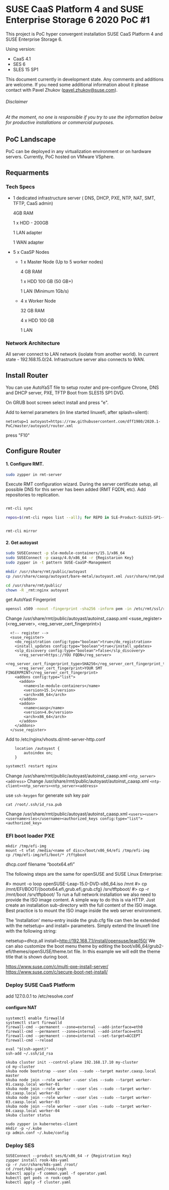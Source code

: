 # SUSE CaaS Platform 4 and SUSE Enterprise Storage 6 2020 PoC #1

This project is PoC hyper convergent installation SUSE CaaS Platform 4 and SUSE Enterprise Storage 6.

Using version:
- CaaS 4.1
- SES 6
- SLES 15 SP1

This document currently in development state. Any comments and additions are welcome.
If you need some additional information about it please contact with Pavel Zhukov (pavel.zhukov@suse.com).

###### Disclaimer
###### _At the moment, no one is responsible if you try to use the information below for productive installations or commercial purposes._

## PoC Landscape
PoC can be deployed in any virtualization environment or on hardware servers.
Currently, PoC hosted on VMware VSphere.

## Requarments

### Tech Specs
- 1 dedicated infrastructure server ( DNS, DHCP, PXE, NTP, NAT, SMT, TFTP, CaaS admin)
    
    4GB RAM
    
    1 x HDD - 200GB
    
    1 LAN adapter
    
    1 WAN adapter

- 5 x CaaSP Nodes
  
  - 1 x Master Node (Up to 5 worker nodes)
  
     4 GB RAM
  
     1 x HDD 100 GB (50 GB+)
  
     1 LAN (Minimum 1Gb/s)
  
  - 4 x Worker Node
    
     32 GB RAM
     
     4 x HDD 100 GB
     
     1 LAN

### Network Architecture
All server connect to LAN network (isolate from another world). In current state - 192.168.15.0/24.
Infrastructure server also connects to WAN.

## Install Router
You can use AutoYaST file to setup router and pre-configure Chrone, DNS and DHCP server, PXE, TFTP
Boot from SLES15 SP1 DVD.

On GRUB boot screen select install and press "e".

Add to kernel parameters (in line started linuxefi, after splash=silent):
```
netsetup=1 autoyast=https://raw.githubusercontent.com/dff1980/2020.1-PoC/master/autoyast/router.xml
```
press "F10"

## Configure Router

#### 1. Configure RMT.
```bash
sudo zypper in rmt-server
```
Execute RMT configuration wizard. During the server certificate setup, all possible DNS for this server has been added (RMT FQDN, etc).
Add repositories to replication.

```bash

rmt-cli sync

repos=$(rmt-cli repos list --all); for REPO in SLE-Product-SLES15-SP1-{Pool,Updates} SLE-Module-Server-Applications15-SP1-{Pool,Updates} SLE-Module-Basesystem15-SP1-{Pool,Updates} SLE-Module-Containers15-SP1-{Pool,Updates} SUSE-CAASP-4.0-{Pool,Updates}; do  rmt-cli repos enable $(echo "$repos" | grep "$REPO for sle-15-x86_64" | sed "s/^|\s\+\([0-9]*\)\s\+|.*/\1/"); done


rmt-cli mirror 
```
#### 2. Get autoyast
```bash
sudo SUSEConnect -p sle-module-containers/15.1/x86_64
sudo SUSEConnect -p caasp/4.0/x86_64 -r {Registarion Key}
sudo zypper in -t pattern SUSE-CaaSP-Management
```

```bash
mkdir /usr/share/rmt/public/autoyast
cp /usr/share/caasp/autoyast/bare-metal/autoyast.xml /usr/share/rmt/public/autoyast/autoinst_caasp.xml
```

```bash
cd /usr/share/rmt/public/
chown -R _rmt:nginx autoyast
```
get AutoYast Fingerprint

```bash
openssl x509 -noout -fingerprint -sha256 -inform pem -in /etc/rmt/ssl/rmt-ca.crt
```
Change /usr/share/rmt/public/autoyast/autoinst_caasp.xml <suse_register> (<reg_server>, <reg_server_cert_fingerprint>)
```
  <!-- register -->
  <suse_register>
    <do_registration config:type="boolean">true</do_registration>
    <install_updates config:type="boolean">true</install_updates>
    <slp_discovery config:type="boolean">false</slp_discovery>
      <reg_server>https://YOU FQDN</reg_server>
      <reg_server_cert_fingerprint_type>SHA256</reg_server_cert_fingerprint_type>
      <reg_server_cert_fingerprint>YOUR SMT FINGERPRINT</reg_server_cert_fingerprint>
    <addons config:type="list">
      <addon>
        <name>sle-module-containers</name>
        <version>15.1</version>
        <arch>x86_64</arch>
      </addon>
      <addon>
        <name>caasp</name>
        <version>4.0</version>
        <arch>x86_64</arch>
      </addon>
    </addons>
  </suse_register>
```  
Add to /etc/nginx/vhosts.d/rmt-server-http.conf
```
    location /autoyast {
        autoindex on;
    }
```
```bash
systemctl restart nginx
```

Change /usr/share/rmt/public/autoyast/autoinst_caasp.xml `<ntp_server><address>`
Change /usr/share/rmt/public/autoyast/autoinst_caasp.xml `<ntp-client><ntp_servers><ntp_server><address>`

use `ssh-keygen` for generate ssh key pair
```
cat /root/.ssh/id_rsa.pub
```
Change /usr/share/rmt/public/autoyast/autoinst_caasp.xml `<users><user><username>sles</username><authorized_keys config:type="list"> <authorized_key>`

### EFI boot loader PXE
```
mkdir /tmp/efi-img
mount –t vfat /media/<name of disc>/boot/x86_64/efi /tmp/efi-img
cp /tmp/efi-img/efi/boot/* /tftpboot
```
 dhcp.conf filename “bootx64.efi”

The following steps are the same for openSUSE and SUSE Linux Enterprise:

#> mount -o loop openSUSE-Leap-15.0-DVD-x86_64.iso /mnt
#> cp /mnt/EFI/BOOT/{bootx64.efi,grub.efi,grub.cfg} /srv/tftpboot/
#> cp -r /mnt/boot /srv/tftpboot/
To run a full network installation we also need to provide the ISO image content. A simple way to do this is via HTTP. Just create an installation sub-directory with the full content of the ISO image. Best practice is to mount the ISO image inside the web server environment.

The 'Installation' menu-entry inside the grub.cfg file can then be extended with the netsetup= and install= parameters. Simply extend the linuxefi line with the following string:

netsetup=dhcp,all install=http://192.168.7.1/install/opensuse/leap150/
We can also customize the boot menu theme by editing the boot/x86_64/grub2-efi/themes/openSUSE/theme.txt file. In this example we will edit the theme title that is shown during boot.
 
https://www.suse.com/c/multi-pxe-install-server/
https://www.suse.com/c/secure-boot-net-install/

### Deploy SUSE CaaS Platform
add 127.0.0.1 to /etc/resolve.conf
#### configure NAT
```
systemctl enable firewalld
systemctl start firewalld
firewall-cmd --permanent --zone=external --add-interface=eth0
firewall-cmd --permanent --zone=internal --add-interface=eth1
firewall-cmd --permanent --zone=internal --set-target=ACCEPT
firewall-cmd --reload
```
```
eval "$(ssh-agent)"
ssh-add ~/.ssh/id_rsa
```
```
skuba cluster init --control-plane 192.168.17.10 my-cluster
cd my-cluster
skuba node bootstrap --user sles --sudo --target master.caasp.local master
skuba node join --role worker --user sles --sudo --target worker-01.caasp.local worker-01
skuba node join --role worker --user sles --sudo --target worker-02.caasp.local worker-02
skuba node join --role worker --user sles --sudo --target worker-03.caasp.local worker-03
skuba node join --role worker --user sles --sudo --target worker-04.caasp.local worker-04
skuba cluster status
```
```
sudo zypper in kubernetes-client
mkdir -p ~/.kube
cp admin.conf ~/.kube/config
```
### Deploy SES
```
SUSEConnect --product ses/6/x86_64 -r {Registration Key}
zypper install rook-k8s-yaml
cp -r /usr/share/k8s-yaml /root/
cd /root/k8s-yaml/rook/ceph
kubectl apply -f common.yaml -f operator.yaml
kubectl get pods -n rook-ceph
kubectl apply -f cluster.yaml
```
